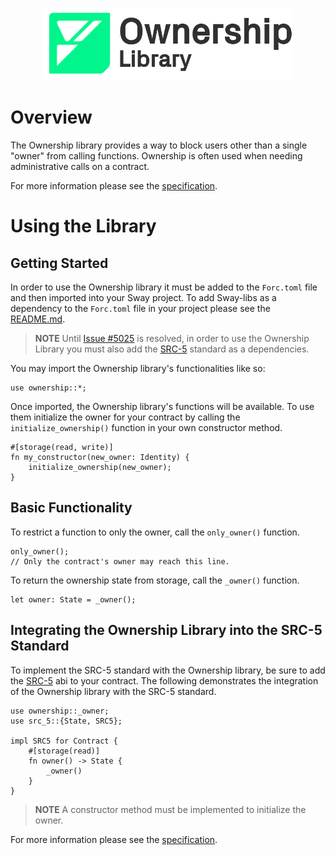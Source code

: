 <p align="center">
    <picture>
        <source media="(prefers-color-scheme: dark)" srcset=".docs/ownership-logo-dark-theme.png">
        <img alt="SwayApps logo" width="400px" src=".docs/ownership-logo-light-theme.png">
    </picture>
</p>

# Overview

The Ownership library provides a way to block users other than a single "owner" from calling functions. Ownership is often used when needing administrative calls on a contract.

For more information please see the [specification](./SPECIFICATION.md).

# Using the Library

## Getting Started

In order to use the Ownership library it must be added to the `Forc.toml` file and then imported into your Sway project. To add Sway-libs as a dependency to the `Forc.toml` file in your project please see the [README.md](../../README.md).

> **NOTE** Until [Issue #5025](https://github.com/FuelLabs/sway/issues/5025) is resolved, in order to use the Ownership Library you must also add the [SRC-5](https://github.com/FuelLabs/sway-standards/tree/master/standards/src_5) standard as a dependencies.

You may import the Ownership library's functionalities like so:

```sway
use ownership::*;
```

Once imported, the Ownership library's functions will be available. To use them initialize the owner for your contract by calling the `initialize_ownership()` function in your own constructor method.

```sway
#[storage(read, write)]
fn my_constructor(new_owner: Identity) {
    initialize_ownership(new_owner);
}
```

## Basic Functionality

To restrict a function to only the owner, call the `only_owner()` function.

```sway
only_owner();
// Only the contract's owner may reach this line.
```

To return the ownership state from storage, call the `_owner()` function.

```sway
let owner: State = _owner();
```

## Integrating the Ownership Library into the SRC-5 Standard

To implement the SRC-5 standard with the Ownership library, be sure to add the [SRC-5](https://github.com/FuelLabs/sway-standards/tree/master/standards/src_5) abi to your contract. The following demonstrates the integration of the Ownership library with the SRC-5 standard.

```sway
use ownership::_owner;
use src_5::{State, SRC5};

impl SRC5 for Contract {
    #[storage(read)]
    fn owner() -> State {
        _owner()
    }
}
```

> **NOTE** A constructor method must be implemented to initialize the owner.

For more information please see the [specification](./SPECIFICATION.md).
